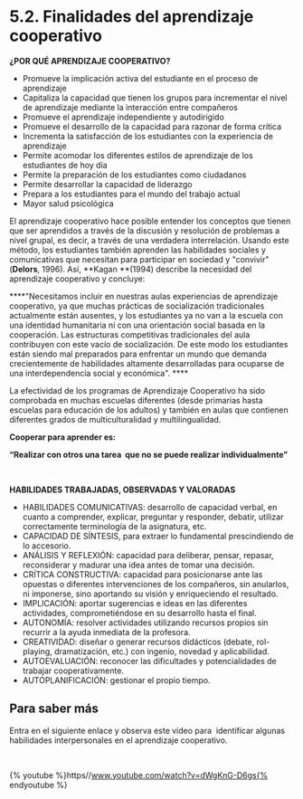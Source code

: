 
# 5.2. Finalidades del aprendizaje cooperativo

**¿POR QUÉ APRENDIZAJE COOPERATIVO?**

- Promueve la implicación activa del estudiante en el proceso de aprendizaje
- Capitaliza la capacidad que tienen los grupos para incrementar el nivel de aprendizaje mediante la interacción entre compañeros
- Promueve el aprendizaje independiente y autodirigido
- Promueve el desarrollo de la capacidad para razonar de forma crítica
- Incrementa la satisfacción de los estudiantes con la experiencia de aprendizaje
- Permite acomodar los diferentes estilos de aprendizaje de los estudiantes de hoy día
- Permite la preparación de los estudiantes como ciudadanos
- Permite desarrollar la capacidad de liderazgo
- Prepara a los estudiantes para el mundo del trabajo actual
- Mayor salud psicológica

El aprendizaje cooperativo hace posible entender los conceptos que tienen que ser aprendidos a través de la discusión y resolución de problemas a nivel grupal, es decir, a través de una verdadera interrelación. Usando este método, los estudiantes también aprenden las habilidades sociales y comunicativas que necesitan para participar en sociedad y "convivir" (**Delors**, 1996). Así, **Kagan **(1994) describe la necesidad del aprendizaje cooperativo y concluye:

****"Necesitamos incluir en nuestras aulas experiencias de aprendizaje cooperativo, ya que muchas prácticas de socialización tradicionales actualmente están ausentes, y los estudiantes ya no van a la escuela con una identidad humanitaria ni con una orientación social basada en la cooperación. Las estructuras competitivas tradicionales del aula contribuyen con este vacío de socialización. De este modo los estudiantes están siendo mal preparados para enfrentar un mundo que demanda crecientemente de habilidades altamente desarrolladas para ocuparse de una interdependencia social y económica". ****

La efectividad de los programas de Aprendizaje Cooperativo ha sido comprobada en muchas escuelas diferentes (desde primarias hasta escuelas para educación de los adultos) y también en aulas que contienen diferentes grados de multiculturalidad y multilingualidad.

**Cooperar para aprender es:**

****“Realizar con otros una tarea  que no se puede realizar individualmente”****

 

**HABILIDADES TRABAJADAS, OBSERVADAS Y VALORADAS**

- HABILIDADES COMUNICATIVAS: desarrollo de capacidad verbal, en cuanto a comprender, explicar, preguntar y responder, debatir, utilizar correctamente terminología de la asignatura, etc.
- CAPACIDAD DE SÍNTESIS, para extraer lo fundamental prescindiendo de lo accesorio.
- ANÁLISIS Y REFLEXIÓN: capacidad para deliberar, pensar, repasar, reconsiderar y madurar una idea antes de tomar una decisión.
- CRÍTICA CONSTRUCTIVA: capacidad para posicionarse ante las opuestas o diferentes intervenciones de los compañeros, sin anularlos, ni imponerse, sino aportando su visión y enriqueciendo el resultado.
- IMPLICACIÓN: aportar sugerencias e ideas en las diferentes actividades, comprometiéndose en su desarrollo hasta el final.
- AUTONOMÍA: resolver actividades utilizando recursos propios sin recurrir a la ayuda inmediata de la profesora.
- CREATIVIDAD: diseñar o generar recursos didácticos (debate, rol-playing, dramatización, etc.) con ingenio, novedad y aplicabilidad.
- AUTOEVALUACIÓN: reconocer las dificultades y potencialidades de trabajar cooperativamente.
- AUTOPLANIFICACIÓN: gestionar el propio tiempo.

## Para saber más

Entra en el siguiente enlace y observa este vídeo para  identificar algunas habilidades interpersonales en el aprendizaje cooperativo.

 


{% youtube %}https//www.youtube.com/watch?v=dWgKnG-D6gs{% endyoutube %}
